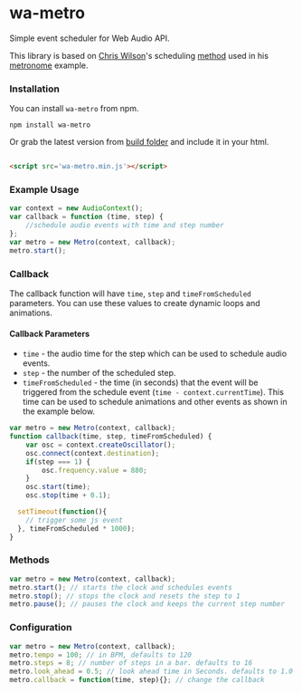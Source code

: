 # wa-metro
Simple event scheduler for Web Audio API.

This library is based on [Chris Wilson](https://twitter.com/cwilso)'s scheduling [method](http://www.html5rocks.com/en/tutorials/audio/scheduling/) used in his [metronome](https://github.com/cwilso/metronome) example. 

### Installation
You can install `wa-metro` from npm.
````
npm install wa-metro
````
Or grab the latest version from [build folder](https://github.com/zya/wa-metro/tree/master/build) and include it in your html.
````html

<script src='wa-metro.min.js'></script>
````
### Example Usage
````js
var context = new AudioContext();
var callback = function (time, step) {
	//schedule audio events with time and step number
};
var metro = new Metro(context, callback);
metro.start();
````
### Callback
The callback function will have `time`, `step` and `timeFromScheduled` parameters. You can use these values to create dynamic loops and animations.

#### Callback Parameters
* `time` - the audio time for the step which can be used to schedule audio events.
* `step`  - the number of the scheduled step.
* `timeFromScheduled`  - the time (in seconds) that the event will be triggered from the schedule event (`time - context.currentTime`). This time can be used to schedule animations and other events as shown in the example below.

````js
var metro = new Metro(context, callback);
function callback(time, step, timeFromScheduled) {
	var osc = context.createOscillator();
	osc.connect(context.destination);
	if(step === 1) {
		osc.frequency.value = 880;
	}
	osc.start(time);
	osc.stop(time + 0.1);

  setTimeout(function(){
    // trigger some js event
  }, timeFromScheduled * 1000);
}
````
### Methods
````js
var metro = new Metro(context, callback);
metro.start(); // starts the clock and schedules events
metro.stop(); // stops the clock and resets the step to 1
metro.pause(); // pauses the clock and keeps the current step number
````
### Configuration
````js
var metro = new Metro(context, callback);
metro.tempo = 100; // in BPM, defaults to 120
metro.steps = 8; // number of steps in a bar. defaults to 16
metro.look_ahead = 0.5; // look ahead time in Seconds. defaults to 1.0
metro.callback = function(time, step){}; // change the callback
````

